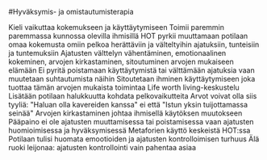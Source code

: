 #Hyväksymis- ja omistautumisterapia

Kieli vaikuttaa kokemukseen ja käyttäytymiseen
Toimii paremmin paremmassa kunnossa olevilla ihmisillä
HOT pyrkii muuttamaan potilaan omaa kokemusta omiin pelkoa herättäviin ja välteltyihin ajatuksiin, tunteisiin ja tuntemuksiin
Ajatusten välttelyn vähentäminen, emotionaalinen kokeminen, arvojen kirkastaminen, sitoutuminen arvojen mukaiseen elämään
Ei pyritä poistamaan käyttäytymistä tai välttämään ajatuksia vaan muutetaan suhtautumista näihin
Sitoutetaan ihminen käyttäytymiseen joka tuottaa tämän arvojen mukaista toimintaa
Life worth living-keskustelu
Lisätään potilaan halukkuutta kohdata pelkovaikutteita
Arvot voivat olla siis tyyliä: "Haluan olla kavereiden kanssa" ei että "Istun yksin tuijottamassa seinää"
Arvojen kirkastaminen johtaa ihmisellä käytöksen muutokseen
Pääpaino ei ole ajatusten muuttamisessa tai poistamisessa vaan ajatusten huomioimisessa ja hyväksymisessä
Metaforien käyttö keskeistä HOT:ssa
Potilaan tulisi huomata emootioiden ja ajatusten kontrolloimisen turhuus
Älä ruoki leijonaa: ajatusten kontrollointi vain pahentaa asiaa
